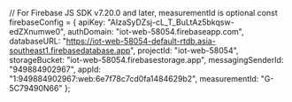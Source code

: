 // For Firebase JS SDK v7.20.0 and later, measurementId is optional
const firebaseConfig = {
  apiKey: "AIzaSyDZsj-cL_T_BuLtAz5bkqsw-edZXnumwe0",
  authDomain: "iot-web-58054.firebaseapp.com",
  databaseURL: "https://iot-web-58054-default-rtdb.asia-southeast1.firebasedatabase.app",
  projectId: "iot-web-58054",
  storageBucket: "iot-web-58054.firebasestorage.app",
  messagingSenderId: "949884902967",
  appId: "1:949884902967:web:6e7f78c7cd0fa1484629b2",
  measurementId: "G-5C79490N66"
};
